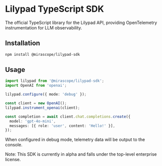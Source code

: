 # Lilypad TypeScript SDK

The official TypeScript library for the Lilypad API, providing OpenTelemetry instrumentation for LLM observability.

## Installation

```bash
npm install @mirascope/lilypad-sdk
```

## Usage

```typescript
import lilypad from '@mirascope/lilypad-sdk';
import OpenAI from 'openai';

lilypad.configure({ mode: 'debug' });

const client = new OpenAI();
lilypad.instrument_openai(client);

const completion = await client.chat.completions.create({
  model: 'gpt-4o-mini',
  messages: [{ role: 'user', content: 'Hello!' }],
});
```

When configured in debug mode, telemetry data will be output to the console.

Note: This SDK is currently in alpha and falls under the top-level enterprise license.
